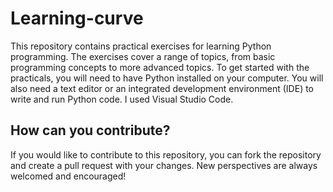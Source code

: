 # Learning-curve
This repository contains practical exercises for learning Python programming. The exercises cover a range of topics, from basic programming concepts to more advanced topics. To get started with the practicals, you will need to have Python installed on your computer. You will also need a text editor or an integrated development environment (IDE) to write and run Python code. I used Visual Studio Code.
## How can you contribute?
If you would like to contribute to this repository, you can fork the repository and create a pull request with your changes. New perspectives are always welcomed and encouraged!
